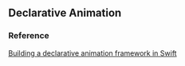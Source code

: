 ## Declarative Animation

### Reference
[Building a declarative animation framework in Swift](https://www.swiftbysundell.com/posts/building-a-declarative-animation-framework-in-swift-part-1)
